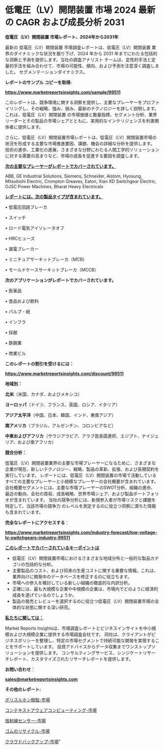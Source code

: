 # 低電圧（LV）開閉装置 市場 2024 最新の CAGR および成長分析 2031

<strong>低電圧（LV）開閉装置 市場レポート、2024年から2031年</strong>

最新の 低電圧（LV）開閉装置 市場調査レポートは、低電圧（LV）開閉装置 業界のダイナミックな状況を掘り下げ、2024 年から 2031 年までにわたる包括的な洞察と予測を提供します。当社の調査アナリスト チームは、定性的手法と定量的手法を組み合わせて、市場の可能性、傾向、および予測を注意深く調査しました。 セグメンテーションダイナミクス。



<strong>レポートのサンプル コピーを取得:</strong> <a href=https://www.marketreportsinsights.com/sample/99511>

<strong><u>https://www.marketreportsinsights.com/sample/99511</u></strong></a>

このレポートは、競争環境に関する洞察を提供し、主要なプレーヤーをプロファイリングし、その戦略、強み、弱み、最新のテクノロジーを詳しく説明します。 これは、低電圧（LV）開閉装置 の市場価値と数量指標、セグメント分析、業界リーダーとその製品の市場シェアとともに、実用的なインテリジェンスを利害関係者に提供します。

さらに、低電圧（LV）開閉装置市場レポートは、低電圧（LV）開閉装置市場の状況を形成する主要な市場推進要因、課題、機会の詳細な分析を提供します。 技術の進歩、工業化の進展、さまざまな分野にわたる人間工学的ソリューションに対する需要の高まりなど、市場の成長を促進する要因を調査します。



<strong><u>次の主要なプレーヤーがレポートでカバーされています。</u></strong>

ABB, GE Industrial Solutions, Siemens, Schneider, Alstom, Hyosung, Mitsubishi Electric, Crompton Greaves, Eaton, Xian XD Switchgear Electric, OJSC Power Machines, Bharat Heavy Electricals



<strong><u><b>レポートには、次の製品タイプが含まれています。</b></u></strong>

• 低電圧回路ブレーカ

• スイッチ

• ロード電気アイソレータオフ

• HRCヒューズ

• 漏電ブレーカー

• ミニチュアサーキットブレーカ（MCB）

• モールドケースサーキットブレーカ（MCCB）



<strong><b>次のアプリケーションがレポートでカバーされています。</b></strong>

• 医薬品

• 食品および飲料

• パルプ・紙

• インフラ

• 採掘

• 鉄鋼業

• 商業ビル



<strong><b>このレポートの割引を受けるには：</b></strong><a href=https://www.marketreportsinsights.com/discount/99511>

<strong><u>https://www.marketreportsinsights.com/discount/99511</u></strong></a>



<strong>地域別：</strong>



<strong>北米</strong>（米国、カナダ、およびメキシコ）



<strong>ヨーロッパ</strong>（ドイツ、フランス、英国、ロシア、イタリア）



<strong>アジア太平洋</strong>（中国、日本、韓国、インド、東南アジア）



<strong>南アメリカ</strong>（ブラジル、アルゼンチン、コロンビアなど）



<strong>中東およびアフリカ</strong>（サウジアラビア、アラブ首長国連邦、エジプト、ナイジェリア、および南アフリカ）



<strong>競合分析：</strong>

低電圧（LV）開閉装置業界の主要な市場プレーヤーになるために、さまざまな企業が現在、新しいテクノロジー、戦略、製品の革新、拡張、および長期契約を実行しています。 レポートには、低電圧（LV）開閉装置の市場で活動しているすべての主要なプレーヤーと小規模なプレーヤーの会社概要が含まれています。 会社概要セグメントには、主要な市場プレーヤーのSWOT分析、組織の進歩、最近の動向、会社の買収、成長戦略、世界市場シェア、および製品ポートフォリオが含まれています。 当社の競争分析には、新規参入者が市場リスクと課題を特定して、当該市場の競争力 のレベルを測定するのに役立つ洞察に満ちた情報も含まれています。



<strong>完全なレポートにアクセスする</strong>：

<a href=https://www.marketreportsinsights.com/industry-forecast/low-voltage-lv-switchgears-industry-99511>

<strong><u>https://www.marketreportsinsights.com/industry-forecast/low-voltage-lv-switchgears-industry-99511</u></strong></a>



<strong><u><b>このレポートでカバーされているキーポイントは</b></u></strong>
<ul>
  <li>低電圧（LV）開閉装置市場におけるさまざまな地域分布と一般的な製品カテゴリの包括的な分析。</li>
  <li>主要製品のコスト、および将来の生産コストに関する重要な情報。これは、業界向けに開発中のデータベースを修正するのに役立ちます。</li>
  <li>市場への参入を検討している新しい組織の徹底的な内訳分析。</li>
  <li>正確には、最も大規模な企業や中規模の企業は、市場内でどのように経済的成長を遂げているのでしょうか。</li>
  <li>製品の発売とレビューを選択するのに役立つ低電圧（LV）開閉装置市場の全体的な状態に関する深い研究。</li>
</ul>


<strong><u><b>私たちに関しては：</b></u></strong>

Market Reports Insightsは、市場調査レポートとビジネスインサイトを中小規模および大規模企業に提供する市場調査会社です。 同社は、クライアントがビジネスポリシーを整理し、特定の市場セグメントで持続可能な開発を実現することをサポートしています。 投資アドバイスからデータ収集までワンストップソリューションを提供します。 コンサルティングサービス、シンジケートリサーチレポート、カスタマイズされたリサーチレポートを提供します。



<strong><b>お問い合わせ</b></strong>：

<a href=mailto:sales@marketreportsinsights.com>

<strong><u>sales@marketreportsinsights.com</u></strong></a>



<strong>その他のレポート:</strong>

<a href=https://www.linkedin.com/pulse/ポリスルホン樹脂-市場-2023-最新の-cagr-および成長分析-2030-kbrmc/>ポリスルホン樹脂-市場</a>

<a href=https://www.linkedin.com/pulse/コンテキストアウェアコンピューティング-市場-2023-最新の-cagr-vqh8f/>コンテキストアウェアコンピューティング-市場</a>

<a href=https://www.linkedin.com/pulse/放射線センサー-市場-2023-推進要因と成長機会-2030-pr-news-hub-4n9pf/>放射線センサー-市場</a>

<a href=https://www.linkedin.com/pulse/ゴムのリサイクル-市場-2023-総合分析と事業成長戦略-2030-data-dive-discoveries-24-analysis-avxxf/>ゴムのリサイクル-市場</a>

<a href=https://www.linkedin.com/pulse/クラウドバックアップ-市場-2030-年までの需要に焦点を当てた-2023-i0hif/>クラウドバックアップ-市場</a>"
